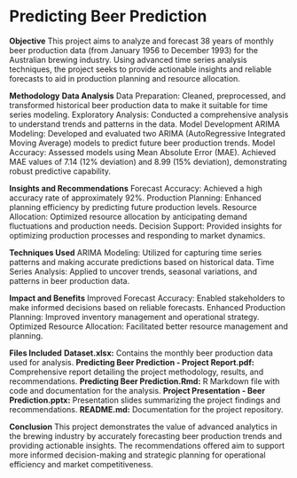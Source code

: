 # Predicting Beer Prediction

**Objective**
This project aims to analyze and forecast 38 years of monthly beer production data (from January 1956 to December 1993) for the Australian brewing industry. Using advanced time series analysis techniques, the project seeks to provide actionable insights and reliable forecasts to aid in production planning and resource allocation.

**Methodology**
**Data Analysis**
Data Preparation: Cleaned, preprocessed, and transformed historical beer production data to make it suitable for time series modeling.
Exploratory Analysis: Conducted a comprehensive analysis to understand trends and patterns in the data.
Model Development
ARIMA Modeling: Developed and evaluated two ARIMA (AutoRegressive Integrated Moving Average) models to predict future beer production trends.
Model Accuracy: Assessed models using Mean Absolute Error (MAE). Achieved MAE values of 7.14 (12% deviation) and 8.99 (15% deviation), demonstrating robust predictive capability.

**Insights and Recommendations**
Forecast Accuracy: Achieved a high accuracy rate of approximately 92%.
Production Planning: Enhanced planning efficiency by predicting future production levels.
Resource Allocation: Optimized resource allocation by anticipating demand fluctuations and production needs.
Decision Support: Provided insights for optimizing production processes and responding to market dynamics.

**Techniques Used**
ARIMA Modeling: Utilized for capturing time series patterns and making accurate predictions based on historical data.
Time Series Analysis: Applied to uncover trends, seasonal variations, and patterns in beer production data.

**Impact and Benefits**
Improved Forecast Accuracy: Enabled stakeholders to make informed decisions based on reliable forecasts.
Enhanced Production Planning: Improved inventory management and operational strategy.
Optimized Resource Allocation: Facilitated better resource management and planning.

**Files Included**
**Dataset.xlsx:** Contains the monthly beer production data used for analysis.
**Predicting Beer Prediction - Project Report.pdf:** Comprehensive report detailing the project methodology, results, and recommendations.
**Predicting Beer Prediction.Rmd:** R Markdown file with code and documentation for the analysis.
**Project Presentation - Beer Prediction.pptx:** Presentation slides summarizing the project findings and recommendations.
**README.md:** Documentation for the project repository.

**Conclusion**
This project demonstrates the value of advanced analytics in the brewing industry by accurately forecasting beer production trends and providing actionable insights. The recommendations offered aim to support more informed decision-making and strategic planning for operational efficiency and market competitiveness.

